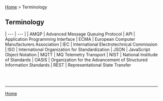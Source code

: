 [Home](https://replicablesmartcities.github.io) > Terminology

## Terminology

| --- | --- |
| AMQP | Advanced Message Queuing Protocol
| API | Application Programming Interface
| ECMA | European Computer Manufacturers Association
| IEC | International Electrotechnical Commission
| ISO | International Organization for Standardization
| JSON | JavaScript Object Notation
| MQTT | MQ Telemetry Transport
| NIST | National Institude of Standards
| OASIS | Organization for the Advancement of Structured Information Standards
| REST | Representational State Transfer

<br>
<br>

---
[Home](https://replicablesmartcities.github.io)
